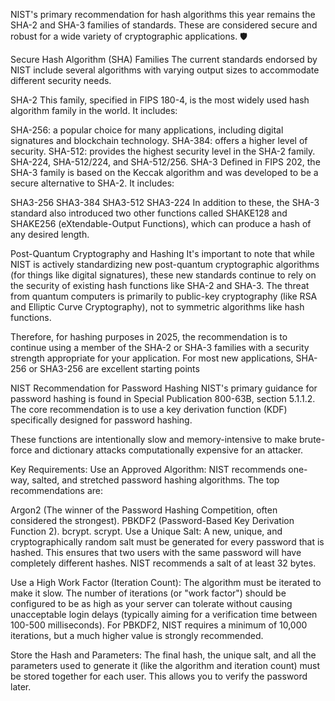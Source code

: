 NIST's primary recommendation for hash algorithms this year remains the SHA-2 and SHA-3 families of standards. These are considered secure and robust for a wide variety of cryptographic applications. 🛡️

Secure Hash Algorithm (SHA) Families
The current standards endorsed by NIST include several algorithms with varying output sizes to accommodate different security needs.

SHA-2
This family, specified in FIPS 180-4, is the most widely used hash algorithm family in the world. It includes:

SHA-256: a popular choice for many applications, including digital signatures and blockchain technology.
SHA-384: offers a higher level of security.
SHA-512: provides the highest security level in the SHA-2 family.
SHA-224, SHA-512/224, and SHA-512/256.
SHA-3
Defined in FIPS 202, the SHA-3 family is based on the Keccak algorithm and was developed to be a secure alternative to SHA-2. It includes:

SHA3-256
SHA3-384
SHA3-512
SHA3-224
In addition to these, the SHA-3 standard also introduced two other functions called SHAKE128 and SHAKE256 (eXtendable-Output Functions), which can produce a hash of any desired length.

Post-Quantum Cryptography and Hashing
It's important to note that while NIST is actively standardizing new post-quantum cryptographic algorithms (for things like digital signatures), these new standards continue to rely on the security of existing hash functions like SHA-2 and SHA-3. The threat from quantum computers is primarily to public-key cryptography (like RSA and Elliptic Curve Cryptography), not to symmetric algorithms like hash functions.

Therefore, for hashing purposes in 2025, the recommendation is to continue using a member of the SHA-2 or SHA-3 families with a security strength appropriate for your application. For most new applications, SHA-256 or SHA3-256 are excellent starting points

NIST Recommendation for Password Hashing
NIST's primary guidance for password hashing is found in Special Publication 800-63B, section 5.1.1.2. The core recommendation is to use a key derivation function (KDF) specifically designed for password hashing.

These functions are intentionally slow and memory-intensive to make brute-force and dictionary attacks computationally expensive for an attacker.

Key Requirements:
Use an Approved Algorithm: NIST recommends one-way, salted, and stretched password hashing algorithms. The top recommendations are:

Argon2 (The winner of the Password Hashing Competition, often considered the strongest).
PBKDF2 (Password-Based Key Derivation Function 2).
bcrypt.
scrypt.
Use a Unique Salt: A new, unique, and cryptographically random salt must be generated for every password that is hashed. This ensures that two users with the same password will have completely different hashes. NIST recommends a salt of at least 32 bytes.

Use a High Work Factor (Iteration Count): The algorithm must be iterated to make it slow. The number of iterations (or "work factor") should be configured to be as high as your server can tolerate without causing unacceptable login delays (typically aiming for a verification time between 100-500 milliseconds). For PBKDF2, NIST requires a minimum of 10,000 iterations, but a much higher value is strongly recommended.

Store the Hash and Parameters: The final hash, the unique salt, and all the parameters used to generate it (like the algorithm and iteration count) must be stored together for each user. This allows you to verify the password later.